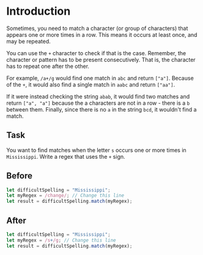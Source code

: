 # Introduction

Sometimes, you need to match a character (or group of characters) that appears one or more times in a row. This means it occurs at least once, and may be repeated.

You can use the `+` character to check if that is the case. Remember, the character or pattern has to be present consecutively. That is, the character has to repeat one after the other.

For example, `/a+/g` would find one match in `abc` and return `["a"]`. Because of the `+`, it would also find a single match in `aabc` and return `["aa"]`.

If it were instead checking the string `abab`, it would find two matches and return `["a", "a"]` because the a characters are not in a row - there is a `b` between them. Finally, since there is no `a` in the string `bcd`, it wouldn't find a match.


## Task 
You want to find matches when the letter `s` occurs one or more times in `Mississippi`. Write a regex that uses the `+` sign.

## Before

```javascript
let difficultSpelling = "Mississippi";
let myRegex = /change/; // Change this line
let result = difficultSpelling.match(myRegex);
```

## After

```javascript
let difficultSpelling = "Mississippi";
let myRegex = /s+/g; // Change this line
let result = difficultSpelling.match(myRegex);
```
